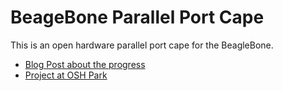 # BeageBone Parallel Port Cape

This is an open hardware parallel port cape for the BeagleBone.

* [Blog Post about the progress](https://machinekoder.com/working-first-open-source-hardware-parallel-port-cape-beaglebone/)
* [Project at OSH Park](https://oshpark.com/shared_projects/3j2nIZGZ)
